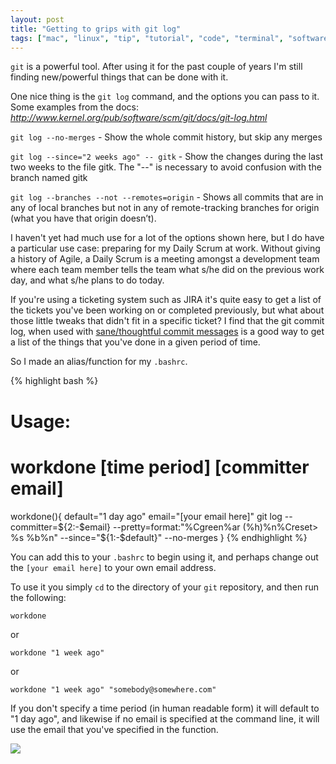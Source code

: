 ```yaml
---
layout: post
title: "Getting to grips with git log"
tags: ["mac", "linux", "tip", "tutorial", "code", "terminal", "software", "github", "development"]
---
```

`git` is a powerful tool. After using it for the past couple of years I'm still finding new/powerful things that can be done with it.

<!-- more -->

One nice thing is the `git log` command, and the options you can pass to it. Some examples from the docs:
<cite><a href="http://www.kernel.org/pub/software/scm/git/docs/git-log.html">http://www.kernel.org/pub/software/scm/git/docs/git-log.html</a></cite>

`git log --no-merges` - Show the whole commit history, but skip any merges

`git log --since="2 weeks ago" -- gitk` - Show the changes during the last two weeks to the file gitk. The "--" is necessary to avoid confusion with the branch named gitk

`git log --branches --not --remotes=origin` - Shows all commits that are in any of local branches but not in any of remote-tracking branches for origin (what you have that origin doesn’t).

I haven't yet had much use for a lot of the options shown here, but I do have a particular use case: preparing for my Daily Scrum at work. Without giving a history of Agile, a Daily Scrum is a meeting amongst a development team where each team member tells the team what s/he did on the previous work day, and what s/he plans to do today.

If you're using a ticketing system such as JIRA it's quite easy to get a list of the tickets you've been working on or completed previously, but what about those little tweaks that didn't fit in a specific ticket? I find that the git commit log, when used with [sane/thoughtful commit messages](http://lea.verou.me/2012/04/git-commit-m-everything/) is a good way to get a list of the things that you've done in a given period of time.

So I made an alias/function for my `.bashrc`.

{% highlight bash %}
# Usage:
# workdone [time period] [committer email]

workdone(){
       default="1 day ago"
       email="[your email here]"
       git log --committer=${2:-$email} --pretty=format:"%Cgreen%ar (%h)%n%Creset> %s %b%n" --since="${1:-$default}" --no-merges
}
{% endhighlight %}

You can add this to your `.bashrc` to begin using it, and perhaps change out the `[your email here]` to your own email address.

To use it you simply `cd` to the directory of your `git` repository, and then run the following:

`workdone`

or

`workdone "1 week ago"`

or

`workdone "1 week ago" "somebody@somewhere.com"`

If you don't specify a time period (in human readable form) it will default to "1 day ago", and likewise if no email is specified at the command line, it will use the email that you've specified in the function.

![](http://f.cl.ly/items/3r2d3R13003p3q1n1j2O/by%20default%202012-07-03%20at%2016.35.07.png)
